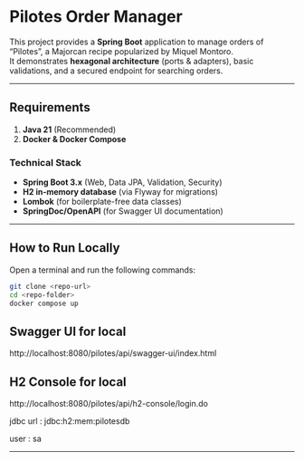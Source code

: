 # Pilotes Order Manager

This project provides a **Spring Boot** application to manage orders of “Pilotes”, a Majorcan recipe popularized by 
Miquel Montoro.  
It demonstrates **hexagonal architecture** (ports & adapters), basic validations, and a secured endpoint for searching orders.

---

## Requirements

1. **Java 21** (Recommended)
2. **Docker & Docker Compose**

### Technical Stack
- **Spring Boot 3.x** (Web, Data JPA, Validation, Security)
- **H2 in-memory database** (via Flyway for migrations)
- **Lombok** (for boilerplate-free data classes)
- **SpringDoc/OpenAPI** (for Swagger UI documentation)

---

## How to Run Locally

Open a terminal and run the following commands:
   ```bash
   git clone <repo-url>
   cd <repo-folder>
   docker compose up
```

## Swagger UI for local
http://localhost:8080/pilotes/api/swagger-ui/index.html

## H2 Console for local
http://localhost:8080/pilotes/api/h2-console/login.do

jdbc url : jdbc:h2:mem:pilotesdb

user : sa

---

